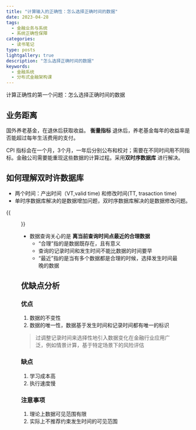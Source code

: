 ```yaml
---
title: "计算输入的正确性：怎么选择正确时间的数据"
date: 2023-04-28
tags:
  - 金融业务与系统
  - 系统正确性保障
categories:
  - 读书笔记
type: posts
lightgallery: true
description: "怎么选择正确时间的数据"
keywords: 
  - 金融系统
  - 分布式金融架构课
---
```




计算正确性的第一个问题：怎么选择正确时间的数据

## 业务距离

国外养老基金，在退休后获取收益。
**衡量指标** 退休后，养老基金每年的收益率是否能超过每年生活费用的支付。

CPI 指标会在一个月，3个月，一年后分别公布和校对；需要在不同时间用不同指标。金融公司需要能重现这些数据的计算过程。采用**双时序数据库** 进行解决。


## 如何理解双时许数据库

- 两个时间：产出时间（VT,valid time) 和修改时间(TT, trasaction time)
- 单时序数据库解决的是数据增加问题，双时序数据库解决的是数据修改问题。

{{<figure src="day6-1.png" width="800" title="数据查询的可见范围">}}

- 数据查询关心的是 **离当前查询时间点最近的合理数据**
  - “合理”指的是数据既存在，且有意义
  - 查询的记录时间和发生时间不能比数据的时间要早
  - “最近”指的是当有多个数据都是合理的时候，选择发生时间最晚的数据

## 优缺点分析

### 优点

1. 数据的不变性
2. 数据的唯一性，数据基于发生时间和记录时间都有唯一的标识

> 过调整记录时间来选择性地引入数据变化在金融行业应用广泛，例如情景计算，基于特定场景下的风险评估

### 缺点

1. 学习成本高
2. 执行速度慢

### 注意事项

1. 理论上数据可见范围有限
2. 实际上不推荐约束发生时间的可见范围
